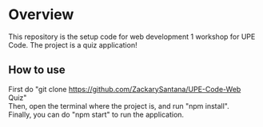 # Overview
This repository is the setup code for web development 1 workshop for UPE Code. The project is a quiz application!

## How to use
First do "git clone https://github.com/ZackarySantana/UPE-Code-Web Quiz" <br />
Then, open the terminal where the project is, and run "npm install". <br /> 
Finally, you can do "npm start" to run the application.
